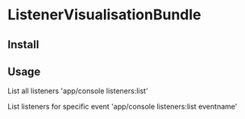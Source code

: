 ListenerVisualisationBundle
===========================
## Install

## Usage
 List all listeners 'app/console listeners:list'
 
 List listeners for specific event 'app/console listeners:list eventname'
